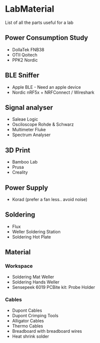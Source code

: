# LabMaterial

List of all the parts useful for a lab

## Power Consumption Study

- DollaTek FNB38
- OTII Qoitech
- PPK2 Nordic

## BLE Sniffer

- Apple BLE - Need an apple device
- Nordic nRF5x + NRFConnect / Wireshark

## Signal analyser

- Saleae Logic
- Osciloscope Rohde & Schwarz
- Multimeter Fluke
- Spectrum Analyser

## 3D Print

- Bamboo Lab
- Prusa
- Creality

## Power Supply

- Korad (prefer a fan less.. avoid noise)

## Soldering

- Flux
- Weller Soldering Station
- Soldering Hot Plate

## Material

### Workspace

- Soldering Mat Weller
- Soldering Hands Weller
- Sensepeek 6019 PCBite kit: Probe Holder

### Cables

- Dupont Cables
- Dupont Crimping Tools
- Alligator Cables
- Thermo Cables
- Breadboard with breadboard wires
- Heat shrink solder
